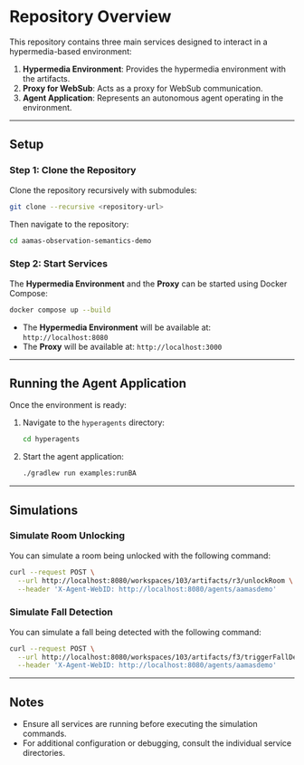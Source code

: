 # Repository Overview

This repository contains three main services designed to interact in a hypermedia-based environment:

1. **Hypermedia Environment**: Provides the hypermedia environment with the artifacts.
2. **Proxy for WebSub**: Acts as a proxy for WebSub communication.
3. **Agent Application**: Represents an autonomous agent operating in the environment.

---

## Setup

### Step 1: Clone the Repository
Clone the repository recursively with submodules:
```bash
git clone --recursive <repository-url>
```
Then navigate to the repository:
```bash
cd aamas-observation-semantics-demo
```
### Step 2: Start Services
The **Hypermedia Environment** and the **Proxy** can be started using Docker Compose:
```bash
docker compose up --build
```

- The **Hypermedia Environment** will be available at: `http://localhost:8080`
- The **Proxy** will be available at: `http://localhost:3000`

---

## Running the Agent Application

Once the environment is ready:
1. Navigate to the `hyperagents` directory:
   ```bash
   cd hyperagents
   ```
2. Start the agent application:
   ```bash
   ./gradlew run examples:runBA
   ```

---

## Simulations

### Simulate Room Unlocking
You can simulate a room being unlocked with the following command:
```bash
curl --request POST \
  --url http://localhost:8080/workspaces/103/artifacts/r3/unlockRoom \
  --header 'X-Agent-WebID: http://localhost:8080/agents/aamasdemo'
```

### Simulate Fall Detection
You can simulate a fall being detected with the following command:
```bash
curl --request POST \
  --url http://localhost:8080/workspaces/103/artifacts/f3/triggerFallDetected \
  --header 'X-Agent-WebID: http://localhost:8080/agents/aamasdemo'
```

---

## Notes
- Ensure all services are running before executing the simulation commands.
- For additional configuration or debugging, consult the individual service directories.

